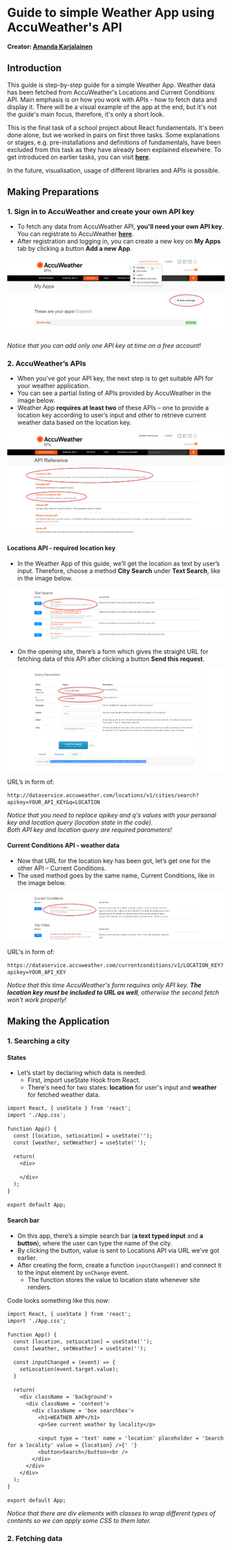# Guide to simple Weather App using AccuWeather's API
**Creator: [Amanda Karjalainen](https://github.com/amakarj)**

## Introduction

This guide is step-by-step guide for a simple Weather App. Weather data has been fetched from AccuWeather's Locations and Current Conditions API. Main emphasis is on how you work with APIs - how to fetch data and display it. There will be a visual example of the app at the end, but it's not the guide's main focus, therefore, it's only a short look. 

This is the final task of a school project about React fundamentals. It's been done alone, but we worked in pairs on first three tasks. Some explanations or stages, e.g. pre-installations and definitions of fundamentals, have been excluded from this task as they have already been explained elsewhere. To get introduced on earlier tasks, you can visit **[here](https://github.com/jenhakk/React.js_Fundamentals)**.

In the future, visualisation, usage of different libraries and APIs is possible. 

## Making Preparations

### 1. Sign in to AccuWeather and create your own API key

-	To fetch any data from AccuWeather API, **you'll need your own API key**. You can registrate to AccuWeather **[here](https://developer.accuweather.com/)**.
-	After registration and logging in, you can create a new key on **My Apps** tab by clicking a button **Add a new App**.

![My Apps on AccuWeather](/screenshots/my-apps-accuweather.png)

*Notice that you can add only one API key at time on a free account!* 


### 2.	AccuWeather’s APIs

-	When you’ve got your API key, the next step is to get suitable API for your weather application. 
-	You can see a partial listing of APIs provided by AccuWeather in the image below. 
- Weather App **requires at least two** of these APIs – one to provide a location key according to user’s input and other to retrieve current weather data based on the location key.

![API listing on AccuWeather](/screenshots/api-listing-accuweather.png)

#### Locations API - required location key
  - In the Weather App of this guide, we’ll get the location as text by user’s input. Therefore, choose a method **City Search** under **Text Search**, like in the image below.

![Locations API](/screenshots/locations-api.png)

  - On the opening site, there’s a form which gives the straight URL for fetching data of this API after clicking a button **Send this request**. 

![City Search method form and URL](/screenshots/city-search-method.png)

URL’s in form of:

```
http://dataservice.accuweather.com/locations/v1/cities/search?apikey=YOUR_API_KEY&q=LOCATION
```

*Notice that you need to replace apikey and q's values with your personal key and location query (location state in the code).  
Both API key and location query are required parameters!*

#### Current Conditions API - weather data
- Now that URL for the location key has been got, let’s get one for the other API – Current Conditions. 
- The used method goes by the same name, Current Conditions, like in the image below.

![Current Conditions API on AccuWeather](/screenshots/current-conditions-api.png)

URL's in form of:

```
https://dataservice.accuweather.com/currentconditions/v1/LOCATION_KEY?apikey=YOUR_API_KEY
```

*Notice that this time AccuWeather's form requires only API key. **The location key must be included to URL as well**, otherwise the second fetch won't work properly!*

## Making the Application

### 1.	Searching a city

#### States

- Let’s start by declaring which data is needed.   
  - First, import useState Hook from React.
  - There's need for two states: **location** for user's input and **weather** for fetched weather data.

```
import React, { useState } from 'react';
import './App.css';

function App() {
  const [location, setLocation] = useState('');
  const [weather, setWeather] = useState('');
  
  return(
    <div>

    </div>
  );
}

export default App;
```

#### Search bar
- On this app, there’s a simple search bar (**a text typed input** and **a button**), where the user can type the name of the city. 
- By clicking the button, value is sent to Locations API via URL we’ve got earlier. 
- After creating the form, create a function `inputChanged()` and connect it to the input element by `onChange` event. 
  - The function stores the value to location state whenever site renders.  

Code looks something like this now: 

```
import React, { useState } from 'react';
import './App.css';

function App() {
  const [location, setLocation] = useState('');
  const [weather, setWeather] = useState('');
  
  const inputChanged = (event) => {
    setLocation(event.target.value);
  }
  
  return(
    <div className = 'background'>
      <div className = 'content'>
        <div className = 'box searchbox'>
          <h1>WEATHER APP</h1>
          <p>See current weather by locality</p>

          <input type = 'text' name = 'location' placeholder = 'Search for a locality' value = {location} />{' '}
          <button>Search</button><br />
        </div>
      </div>
    </div>
  );
}

export default App;
```

*Notice that there are div elements with classes to wrap different types of contents so we can apply some CSS to them later.*

### 2. Fetching data



